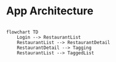 <!-- diagrams/architecture.md -->

# App Architecture

```mermaid

flowchart TD
    Login --> RestaurantList
    RestaurantList --> RestaurantDetail
    RestaurantDetail --> Tagging
    RestaurantList --> TaggedList
